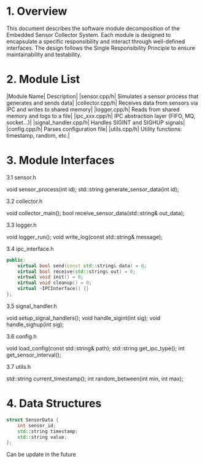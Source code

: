 # 1. Overview

This document describes the software module decomposition of the Embedded Sensor Collector System. Each module is designed to encapsulate a specific responsibility and interact through well-defined interfaces. The design follows the Single Responsibility Principle to ensure maintainability and testability.

# 2. Module List

|Module Name|                 Description|
|sensor.cpp/h|                Simulates a sensor process that generates and sends data|
|collector.cpp/h|             Receives data from sensors via IPC and writes to shared memory|
|logger.cpp/h|                Reads from shared memory and logs to a file|
|ipc_xxx.cpp/h|               IPC abstraction layer (FIFO, MQ, socket...)|
|signal_handler.cpp/h|        Handles SIGINT and SIGHUP signals|
|config.cpp/h|                Parses configuration file|
|utils.cpp/h|                 Utility functions: timestamp, random, etc.|

# 3. Module Interfaces

3.1 sensor.h

void sensor_process(int id);
std::string generate_sensor_data(int id);

3.2 collector.h

void collector_main();
bool receive_sensor_data(std::string& out_data);

3.3 logger.h

void logger_run();
void write_log(const std::string& message);

3.4 ipc_interface.h

```c++ class IPCInterface {
public:
    virtual bool send(const std::string& data) = 0;
    virtual bool receive(std::string& out) = 0;
    virtual void init() = 0;
    virtual void cleanup() = 0;
    virtual ~IPCInterface() {}
};
```

3.5 signal_handler.h

void setup_signal_handlers();
void handle_sigint(int sig);
void handle_sighup(int sig);

3.6 config.h

void load_config(const std::string& path);
std::string get_ipc_type();
int get_sensor_interval();

3.7 utils.h

std::string current_timestamp();
int random_between(int min, int max);

# 4. Data Structures

```c++ // Common data packet structure
struct SensorData {
    int sensor_id;
    std::string timestamp;
    std::string value;
};
```

Can be update in the future

